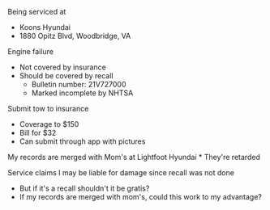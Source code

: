Being serviced at
* Koons Hyundai
* 1880 Opitz Blvd, Woodbridge, VA

Engine failure
* Not covered by insurance
* Should be covered by recall
	* Bulletin number: 21V727000
	* Marked incomplete by NHTSA

Submit tow to insurance
- Coverage to $150
- Bill for $32
- Can submit through app with pictures 

My records are merged with Mom's at Lightfoot Hyundai
	* They're retarded

Service claims I may be liable for damage since recall was not done
* But if it's a recall shouldn't it be gratis?
* If my records are merged with mom's, could this work to my advantage?